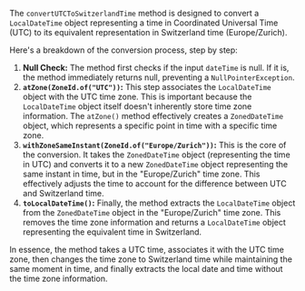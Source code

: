 The `convertUTCToSwitzerlandTime` method is designed to convert a `LocalDateTime` object representing a time in Coordinated Universal Time (UTC) to its equivalent representation in Switzerland time (Europe/Zurich).

Here's a breakdown of the conversion process, step by step:

1.  **Null Check:** The method first checks if the input `dateTime` is null. If it is, the method immediately returns null, preventing a `NullPointerException`.
2.  **`atZone(ZoneId.of("UTC"))`:** This step associates the `LocalDateTime` object with the UTC time zone. This is important because the `LocalDateTime` object itself doesn't inherently store time zone information. The `atZone()` method effectively creates a `ZonedDateTime` object, which represents a specific point in time with a specific time zone.
3.  **`withZoneSameInstant(ZoneId.of("Europe/Zurich"))`:** This is the core of the conversion. It takes the `ZonedDateTime` object (representing the time in UTC) and converts it to a new `ZonedDateTime` object representing the same instant in time, but in the "Europe/Zurich" time zone. This effectively adjusts the time to account for the difference between UTC and Switzerland time.
4.  **`toLocalDateTime()`:** Finally, the method extracts the `LocalDateTime` object from the `ZonedDateTime` object in the "Europe/Zurich" time zone. This removes the time zone information and returns a `LocalDateTime` object representing the equivalent time in Switzerland.

In essence, the method takes a UTC time, associates it with the UTC time zone, then changes the time zone to Switzerland time while maintaining the same moment in time, and finally extracts the local date and time without the time zone information.
